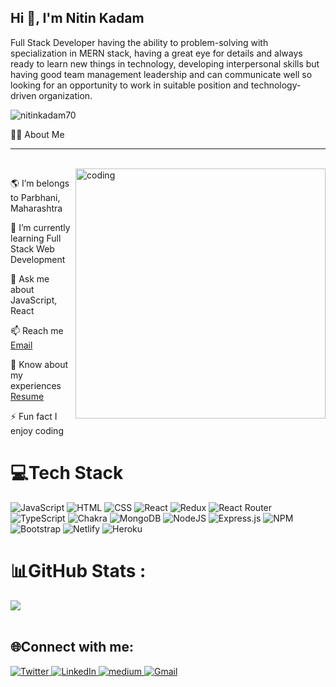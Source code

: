 <h2>Hi 👋, I'm Nitin Kadam</h2> 

Full Stack Developer having the ability to problem-solving with specialization in MERN stack, having a great eye for details and always ready to learn new things in technology, developing interpersonal skills but having good team management leadership and can communicate well so looking for an opportunity to work in suitable position and technology-driven organization.
<p align="left"> <img src="https://komarev.com/ghpvc/?username=nitinkadam70&label=Profile%20views&color=0e75b6&style=flat" alt="nitinkadam70" /> </p>

🙋‍♂️ About Me 

<hr/>

<br/>
<img align="right" alt="coding" width="400" src="https://user-images.githubusercontent.com/56001279/169039511-a3887a25-f6aa-449c-a269-82372aaa8618.gif"/>


🌎 I’m belongs to Parbhani, Maharashtra

🌱 I’m currently learning Full Stack Web Development

💬 Ask me about JavaScript, React

📫 Reach me <a href="mailto:nitinakadam1999@gmail.com">Email</a> 

📄 Know about my experiences <a href="https://drive.google.com/file/d/1xKs9q5SYS-FzsanSe4zaKVEoz4h0lqmO/view">Resume</a> 

⚡ Fun fact I enjoy coding

# 💻Tech Stack
![JavaScript](https://img.shields.io/badge/javascript-%23323330.svg?style=for-the-badge&logo=javascript&logoColor=%23F7DF1E) 
![HTML](https://img.shields.io/badge/html-%23E34F26.svg?style=for-the-badge&logo=html5&logoColor=white) 
![CSS](https://img.shields.io/badge/css-%231572B6.svg?style=for-the-badge&logo=css3&logoColor=white)
![React](https://img.shields.io/badge/react-%2320232a.svg?style=for-the-badge&logo=react&logoColor=%2361DAFB)
![Redux](https://img.shields.io/badge/redux-%23593d88.svg?style=for-the-badge&logo=redux&logoColor=white) 
![React Router](https://img.shields.io/badge/React_Router-CA4245?style=for-the-badge&logo=react-router&logoColor=white) 
![TypeScript](https://img.shields.io/badge/typescript-%23007ACC.svg?style=for-the-badge&logo=typescript&logoColor=white)
![Chakra](https://img.shields.io/badge/chakra-%234ED1C5.svg?style=for-the-badge&logo=chakraui&logoColor=white) 
![MongoDB](https://img.shields.io/badge/MongoDB-%234ea94b.svg?style=for-the-badge&logo=mongodb&logoColor=white)
![NodeJS](https://img.shields.io/badge/node.js-6DA55F?style=for-the-badge&logo=node.js&logoColor=white) 
![Express.js](https://img.shields.io/badge/express.js-%23404d59.svg?style=for-the-badge&logo=express&logoColor=%2361DAFB)
![NPM](https://img.shields.io/badge/NPM-%23000000.svg?style=for-the-badge&logo=npm&logoColor=white) 
![Bootstrap](https://img.shields.io/badge/bootstrap-%23563D7C.svg?style=for-the-badge&logo=bootstrap&logoColor=white)
![Netlify](https://img.shields.io/badge/netlify-%23000000.svg?style=for-the-badge&logo=netlify&logoColor=#00C7B7) 
![Heroku](https://img.shields.io/badge/heroku-%23430098.svg?style=for-the-badge&logo=heroku&logoColor=white) 

# 📊GitHub Stats :
![](https://github-readme-streak-stats.herokuapp.com/?user=nitinkadam70&theme=react&hide_border=true)<br/>
<br/>


## 🌐Connect with me:
<p>
    <a href="https://twitter.com/nitinkadam70" target="_open">
        <img alt="Twitter" src="https://img.shields.io/badge/twitter-%231DA1F2.svg?&style=for-the-badge&logo=twitter&logoColor=white" />
    </a>
    <a href="https://www.linkedin.com/in/nitin-kadam-6612831b3" target="_open">
        <img alt="LinkedIn" src="https://img.shields.io/badge/linkedin-%230077B5.svg?&style=for-the-badge&logo=linkedin&logoColor=white" />
    </a> 
  <a href="https://medium.com/@nitinkadam70" target="_open">
        <img alt="medium" src="https://img.shields.io/badge/medium-%2312100E?style=for-the-badge&logo=medium&logoColor" />
    </a>
  <a href="mailto:nitinakadam1999@gmail.com" target="_open">
        <img alt="Gmail" src="https://img.shields.io/badge/Gmail-D14836?style=for-the-badge&logo=gmail&logoColor=white" />
    </a>
  
</p>




